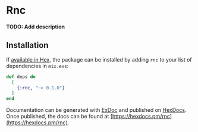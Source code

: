 # Rnc

**TODO: Add description**

## Installation

If [available in Hex](https://hex.pm/docs/publish), the package can be installed
by adding `rnc` to your list of dependencies in `mix.exs`:

```elixir
def deps do
  [
    {:rnc, "~> 0.1.0"}
  ]
end
```

Documentation can be generated with [ExDoc](https://github.com/elixir-lang/ex_doc)
and published on [HexDocs](https://hexdocs.pm). Once published, the docs can
be found at [https://hexdocs.pm/rnc](https://hexdocs.pm/rnc).


